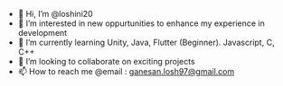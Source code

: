 - 👋 Hi, I’m @loshini20
- 👀 I’m interested in new oppurtunities to enhance my experience in development
- 🌱 I’m currently learning Unity, Java, Flutter (Beginner). Javascript, C, C++
- 💞️ I’m looking to collaborate on exciting projects
- 📫 How to reach me @email : ganesan.losh97@gmail.com

<!---
loshini20/loshini20 is a ✨ special ✨ repository because its `README.md` (this file) appears on your GitHub profile.
You can click the Preview link to take a look at your changes.
--->
